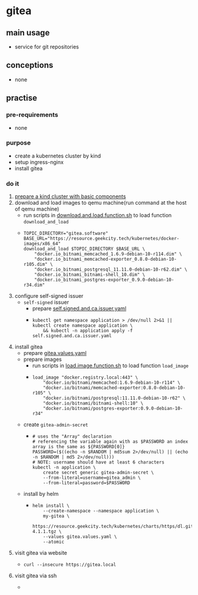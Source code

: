 # gitea

## main usage

* service for git repositories

## conceptions

* none

## practise

### pre-requirements

* none

### purpose

* create a kubernetes cluster by kind
* setup ingress-nginx
* install gitea

### do it

1. [prepare a kind cluster with basic components](../basic/kind.cluster.md)
2. download and load images to qemu machine(run command at the host of qemu machine)
    * run scripts
      in [download.and.load.function.sh](../resources/create.qemu.machine.for.kind/download.and.load.function.sh.md) to
      load function `download_and_load`
    * ```shell
      TOPIC_DIRECTORY="gitea.software"
      BASE_URL="https://resource.geekcity.tech/kubernetes/docker-images/x86_64"
      download_and_load $TOPIC_DIRECTORY $BASE_URL \
          "docker.io_bitnami_memcached_1.6.9-debian-10-r114.dim" \
          "docker.io_bitnami_memcached-exporter_0.8.0-debian-10-r105.dim" \
          "docker.io_bitnami_postgresql_11.11.0-debian-10-r62.dim" \
          "docker.io_bitnami_bitnami-shell_10.dim" \
          "docker.io_bitnami_postgres-exporter_0.9.0-debian-10-r34.dim"
      ```
3. configure self-signed issuer
    * `self-signed` issuer
        + prepare [self.signed.and.ca.issuer.yaml](../basic/resources/cert.manager/self.signed.and.ca.issuer.yaml.md)
        + ```shell
          kubectl get namespace application > /dev/null 2>&1 || kubectl create namespace application \
              && kubectl -n application apply -f self.signed.and.ca.issuer.yaml
          ```
4. install gitea
    * prepare [gitea.values.yaml](resources/gitea/gitea.values.yaml.md)
    * prepare images
        + run scripts in [load.image.function.sh](../resources/load.image.function.sh.md) to load function `load_image`
        + ```shell
          load_image "docker.registry.local:443" \
              "docker.io/bitnami/memcached:1.6.9-debian-10-r114" \
              "docker.io/bitnami/memcached-exporter:0.8.0-debian-10-r105" \
              "docker.io/bitnami/postgresql:11.11.0-debian-10-r62" \
              "docker.io/bitnami/bitnami-shell:10" \
              "docker.io/bitnami/postgres-exporter:0.9.0-debian-10-r34"
          ```
    * create `gitea-admin-secret`
        + ```shell
          # uses the "Array" declaration
          # referencing the variable again with as $PASSWORD an index array is the same as ${PASSWORD[0]}
          PASSWORD=($((echo -n $RANDOM | md5sum 2>/dev/null) || (echo -n $RANDOM | md5 2>/dev/null)))
          # NOTE: username should have at least 6 characters
          kubectl -n application \
              create secret generic gitea-admin-secret \
              --from-literal=username=gitea_admin \
              --from-literal=password=$PASSWORD
          ```
    * install by helm
        + ```shell
          helm install \
              --create-namespace --namespace application \
              my-gitea \
              https://resource.geekcity.tech/kubernetes/charts/https/dl.gitea.io/charts/gitea-4.1.1.tgz \
              --values gitea.values.yaml \
              --atomic
          ```
5. visit gitea via website
    * ```shell
      curl --insecure https://gitea.local
      ```
6. visit gitea via ssh
    * ```shell
      
      ```